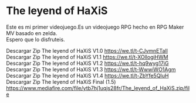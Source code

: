 # The leyend of HaXiS
Este es mi primer videojuego.Es un videojuego RPG hecho en RPG Maker MV basado en zelda.
<br>
Espero que lo disfruteis.

Descargar Zip The leyend of HaXiS V1.0 https://we.tl/t-CJvmnETalI
<br>
Descargar Zip The leyend of HaXiS V1.1 https://we.tl/t-XOllogiHWM
<br>
Descargar Zip The leyend of HaXiS V1.2 https://we.tl/t-hq9wyg17jG
<br>
Descargar Zip The leyend of HaXiS V1.3 https://we.tl/t-WwwiWO1Agm
<br>
Descargar Zip The leyend of HaXiS V1.4 https://we.tl/t-ZbYfe5QIuH
<br>
Descargar Zip The leyend of HaXiS Final (1.5) https://www.mediafire.com/file/ytb7hj1uqjs28fr/The_leyend_of_HaXiS.zip/file
